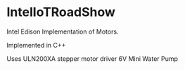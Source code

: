 # IntelIoTRoadShow
Intel Edison Implementation of Motors.

Implemented in C++

Uses ULN200XA stepper motor driver
6V Mini Water Pump
